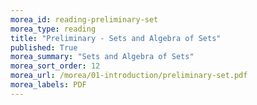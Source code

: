 ```yaml
---
morea_id: reading-preliminary-set
morea_type: reading
title: "Preliminary - Sets and Algebra of Sets"
published: True
morea_summary: "Sets and Algebra of Sets"
morea_sort_order: 12
morea_url: /morea/01-introduction/preliminary-set.pdf
morea_labels: PDF
---
```

